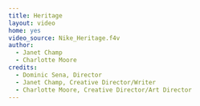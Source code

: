 ```yaml
---
title: Heritage
layout: video
home: yes
video_source: Nike_Heritage.f4v
author:
  - Janet Champ
  - Charlotte Moore
credits:
  - Dominic Sena, Director
  - Janet Champ, Creative Director/Writer
  - Charlotte Moore, Creative Director/Art Director
---
```

